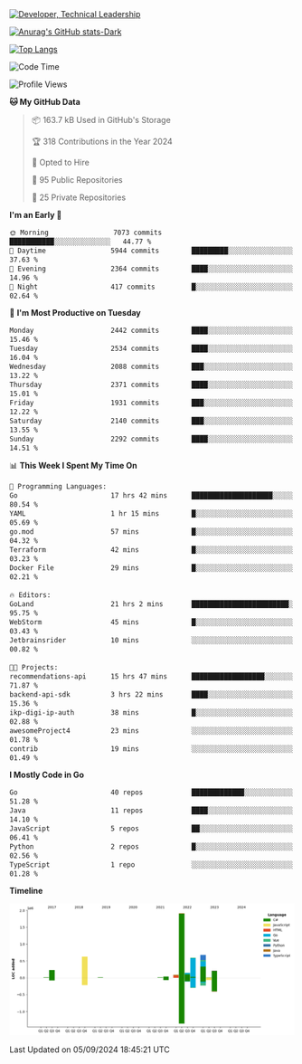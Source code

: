 <div>
  <a href="https://www.linkedin.com/in/arielpineiro/" target="_blank" rel="nofollow noopener noreferrer">
    <img src="https://img.shields.io/badge/-LinkedIn-%230077B5?style=for-the-badge&logo=linkedin&logoColor=white" alt="Developer, Technical Leadership" title="Ariel Piñeiro">
  </a>
</div>

[![Anurag's GitHub stats-Dark](https://github-readme-stats.vercel.app/api?username=arielsrv&show_icons=true&theme=dark#gh-dark-mode-only)](https://github.com/anuraghazra/github-readme-stats#gh-dark-mode-only)

[![Top Langs](https://github-readme-stats.vercel.app/api/top-langs/?username=arielsrv&layout=compact&langs_count=10&theme=dark#gh-dark-mode-only)](https://github.com/anuraghazra/github-readme-stats&theme=dark#gh-dark-mode-only)

<!--START_SECTION:waka-->
![Code Time](http://img.shields.io/badge/Code%20Time-1%2C078%20hrs%2044%20mins-blue)

![Profile Views](http://img.shields.io/badge/Profile%20Views-11-blue)

**🐱 My GitHub Data** 

> 📦 163.7 kB Used in GitHub's Storage 
 > 
> 🏆 318 Contributions in the Year 2024
 > 
> 💼 Opted to Hire
 > 
> 📜 95 Public Repositories 
 > 
> 🔑 25 Private Repositories 
 > 
**I'm an Early 🐤** 

```text
🌞 Morning                7073 commits        ███████████░░░░░░░░░░░░░░   44.77 % 
🌆 Daytime                5944 commits        █████████░░░░░░░░░░░░░░░░   37.63 % 
🌃 Evening                2364 commits        ████░░░░░░░░░░░░░░░░░░░░░   14.96 % 
🌙 Night                  417 commits         █░░░░░░░░░░░░░░░░░░░░░░░░   02.64 % 
```
📅 **I'm Most Productive on Tuesday** 

```text
Monday                   2442 commits        ████░░░░░░░░░░░░░░░░░░░░░   15.46 % 
Tuesday                  2534 commits        ████░░░░░░░░░░░░░░░░░░░░░   16.04 % 
Wednesday                2088 commits        ███░░░░░░░░░░░░░░░░░░░░░░   13.22 % 
Thursday                 2371 commits        ████░░░░░░░░░░░░░░░░░░░░░   15.01 % 
Friday                   1931 commits        ███░░░░░░░░░░░░░░░░░░░░░░   12.22 % 
Saturday                 2140 commits        ███░░░░░░░░░░░░░░░░░░░░░░   13.55 % 
Sunday                   2292 commits        ████░░░░░░░░░░░░░░░░░░░░░   14.51 % 
```


📊 **This Week I Spent My Time On** 

```text
💬 Programming Languages: 
Go                       17 hrs 42 mins      ████████████████████░░░░░   80.54 % 
YAML                     1 hr 15 mins        █░░░░░░░░░░░░░░░░░░░░░░░░   05.69 % 
go.mod                   57 mins             █░░░░░░░░░░░░░░░░░░░░░░░░   04.32 % 
Terraform                42 mins             █░░░░░░░░░░░░░░░░░░░░░░░░   03.23 % 
Docker File              29 mins             █░░░░░░░░░░░░░░░░░░░░░░░░   02.21 % 

🔥 Editors: 
GoLand                   21 hrs 2 mins       ████████████████████████░   95.75 % 
WebStorm                 45 mins             █░░░░░░░░░░░░░░░░░░░░░░░░   03.43 % 
Jetbrainsrider           10 mins             ░░░░░░░░░░░░░░░░░░░░░░░░░   00.82 % 

🐱‍💻 Projects: 
recommendations-api      15 hrs 47 mins      ██████████████████░░░░░░░   71.87 % 
backend-api-sdk          3 hrs 22 mins       ████░░░░░░░░░░░░░░░░░░░░░   15.36 % 
ikp-digi-ip-auth         38 mins             █░░░░░░░░░░░░░░░░░░░░░░░░   02.88 % 
awesomeProject4          23 mins             ░░░░░░░░░░░░░░░░░░░░░░░░░   01.78 % 
contrib                  19 mins             ░░░░░░░░░░░░░░░░░░░░░░░░░   01.49 % 
```

**I Mostly Code in Go** 

```text
Go                       40 repos            █████████████░░░░░░░░░░░░   51.28 % 
Java                     11 repos            ████░░░░░░░░░░░░░░░░░░░░░   14.10 % 
JavaScript               5 repos             ██░░░░░░░░░░░░░░░░░░░░░░░   06.41 % 
Python                   2 repos             █░░░░░░░░░░░░░░░░░░░░░░░░   02.56 % 
TypeScript               1 repo              ░░░░░░░░░░░░░░░░░░░░░░░░░   01.28 % 
```



**Timeline**

![Lines of Code chart](https://raw.githubusercontent.com/arielsrv/arielsrv/main/assets/bar_graph.png)


 Last Updated on 05/09/2024 18:45:21 UTC
<!--END_SECTION:waka-->

